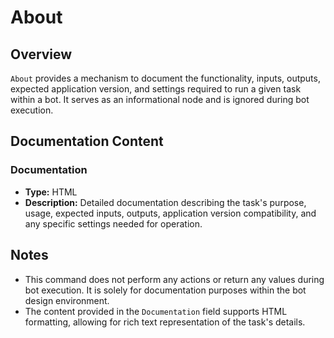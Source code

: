 # About

## Overview

`About` provides a mechanism to document the functionality, inputs, outputs, expected application version, and settings
required to run a given task within a bot. It serves as an informational node and is ignored during bot execution.

## Documentation Content

### Documentation

- **Type:** HTML
- **Description:** Detailed documentation describing the task's purpose, usage, expected inputs, outputs, application
  version compatibility, and any specific settings needed for operation.

## Notes

- This command does not perform any actions or return any values during bot execution. It is solely for documentation
  purposes within the bot design environment.
- The content provided in the `Documentation` field supports HTML formatting, allowing for rich text representation of
  the task's details.
